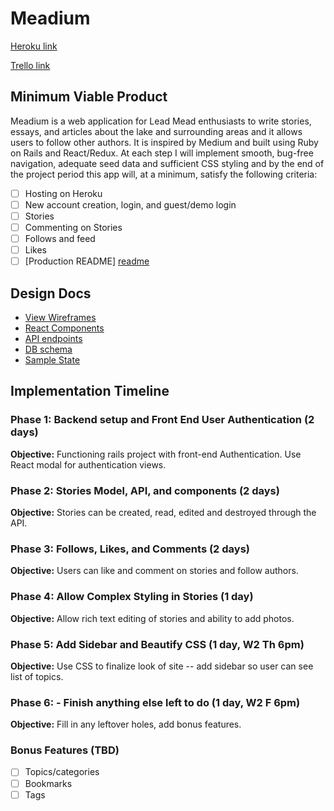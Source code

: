 # Meadium

[Heroku link][heroku]

[Trello link][trello]

[heroku]: https://meadium.herokuapp.com
[trello]: https://trello.com/b/E2GWirqe/minimum

## Minimum Viable Product

Meadium is a web application for Lead Mead enthusiasts to write stories, essays, and articles about the lake and surrounding areas and it allows users to follow other authors. It is inspired by Medium and built using Ruby on Rails and React/Redux. At each step I will implement smooth, bug-free navigation, adequate seed data and sufficient CSS styling and by the end of the project period this app will, at a minimum, satisfy the following criteria:

- [ ] Hosting on Heroku
- [ ] New account creation, login, and guest/demo login
- [ ] Stories
- [ ] Commenting on Stories
- [ ] Follows and feed
- [ ] Likes
- [ ] [Production README] [readme]

[readme]: ../README.md

## Design Docs
* [View Wireframes][wireframes]
* [React Components][react]
* [API endpoints][api]
* [DB schema][schema]
* [Sample State][state]

[wireframes]: wireframes
[react]: component-hierarchy.md
[api]: api-endpoints.md
[schema]: schema.md
[state]: sample-state.md

## Implementation Timeline

### Phase 1: Backend setup and Front End User Authentication (2 days)

**Objective:** Functioning rails project with front-end Authentication. Use React modal for authentication views.

### Phase 2: Stories Model, API, and components (2 days)

**Objective:** Stories can be created, read, edited and destroyed through
the API.

### Phase 3: Follows, Likes, and Comments (2 days)

**Objective:** Users can like and comment on stories and follow authors.

### Phase 4: Allow Complex Styling in Stories (1 day)

**Objective:** Allow rich text editing of stories and ability to add photos.

### Phase 5: Add Sidebar and Beautify CSS (1 day, W2 Th 6pm)

**Objective:** Use CSS to finalize look of site -- add sidebar so user can see list of topics.

### Phase 6: - Finish anything else left to do (1 day, W2 F 6pm)

**Objective:** Fill in any leftover holes, add bonus features.
### Bonus Features (TBD)
- [ ] Topics/categories
- [ ] Bookmarks
- [ ] Tags
